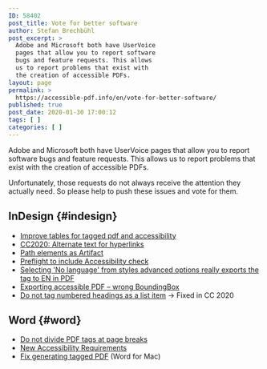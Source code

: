 ```yaml
---
ID: 58402
post_title: Vote for better software
author: Stefan Brechbühl
post_excerpt: >
  Adobe and Microsoft both have UserVoice
  pages that allow you to report software
  bugs and feature requests. This allows
  us to report problems that exist with
  the creation of accessible PDFs.
layout: page
permalink: >
  https://accessible-pdf.info/en/vote-for-better-software/
published: true
post_date: 2020-01-30 17:00:12
tags: [ ]
categories: [ ]
---
```

Adobe and Microsoft both have UserVoice pages that allow you to report software bugs and feature requests. This allows us to report problems that exist with the creation of accessible PDFs. 

Unfortunately, those requests do not always receive the attention they actually need. So please help to push these issues and vote for them.

## InDesign {#indesign}

- [Improve tables for tagged pdf and accessibility](https://indesign.uservoice.com/forums/601180-adobe-indesign-bugs/suggestions/39571414-improve-tables-for-tagged-pdf-and-accessibility)
- [CC2020: Alternate text for hyperlinks](https://indesign.uservoice.com/forums/601180-adobe-indesign-bugs/suggestions/38972206-cc2020-alternate-text-for-hyperlinks)
- [Path elements as Artifact](https://indesign.uservoice.com/forums/601021-adobe-indesign-feature-requests/suggestions/37405573-path-elements-as-artifact)
- [Preflight to include Accessibility check](https://indesign.uservoice.com/forums/601021-adobe-indesign-feature-requests/suggestions/34811761-preflight-to-include-accessibility-check)
- [Selecting 'No language' from styles advanced options really exports the tag to EN in PDF](https://indesign.uservoice.com/forums/601180-adobe-indesign-bugs/suggestions/37089385-selecting-no-language-from-styles-advanced-optio)
- [Exporting accessible PDF – wrong BoundingBox](https://indesign.uservoice.com/forums/601180-adobe-indesign-bugs/suggestions/41129551-exporting-accessible-pdf-wrong-boundingbox) 
- [Do not tag numbered headings as a list item](https://indesign.uservoice.com/forums/601180-adobe-indesign-bugs/suggestions/37702669-do-not-tag-numbered-headings-as-a-list-item) → Fixed in CC 2020

## Word {#word}

- [Do not divide PDF tags at page breaks](https://word.uservoice.com/forums/304924-word-for-windows-desktop-application/suggestions/39575197-do-not-divide-pdf-tags-at-page-breaks)
- [New Accessibility Requirements](https://word.uservoice.com/forums/304924-word-for-windows-desktop-application/suggestions/33010849-new-accessibility-requirements)
- [Fix generating tagged PDF](https://word.uservoice.com/forums/304942-word-for-mac/suggestions/18921739-fix-generating-tagged-pdf) (Word for Mac)